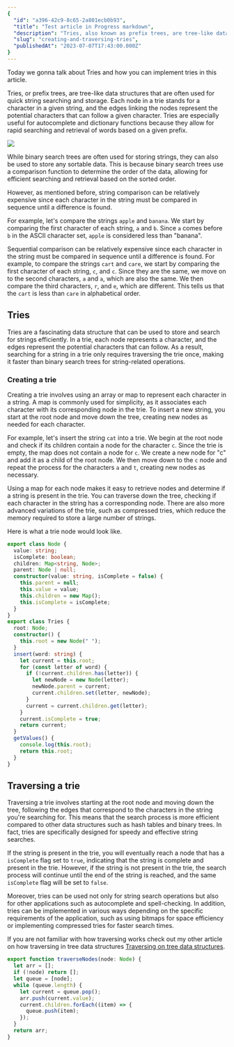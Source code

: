 ```yaml
---
{
  "id": "a396-42c9-8c65-2a801ecb0b93",
  "title": "Test article in Progress markdown",
  "description": "Tries, also known as prefix trees, are tree-like data structures used for quick string searching.",
  "slug": "creating-and-traversing-tries",
  "publishedAt": "2023-07-07T17:43:00.000Z"
}
---
```


Today we gonna talk about Tries and how you can implement tries in this article.

Tries, or prefix trees, are tree-like data structures that are often used for quick string searching and storage. Each node in a trie stands for a character in a given string, and the edges linking the nodes represent the potential characters that can follow a given character. Tries are especially useful for autocomplete and dictionary functions because they allow for rapid searching and retrieval of words based on a given prefix.

![](https://cdn.sanity.io/images/m9whymrq/production/ecb6a784eae4b92dbcead26f7153ea0b96b11be5-4753x2856.png)

While binary search trees are often used for storing strings, they can also be used to store any sortable data. This is because binary search trees use a comparison function to determine the order of the data, allowing for efficient searching and retrieval based on the sorted order.

However, as mentioned before, string comparison can be relatively expensive since each character in the string must be compared in sequence until a difference is found.

For example, let's compare the strings `apple` and `banana`. We start by comparing the first character of each string, `a` and `b`. Since `a` comes before `b` in the ASCII character set, `apple` is considered less than "banana".

Sequential comparison can be relatively expensive since each character in the string must be compared in sequence until a difference is found. For example, to compare the strings `cart` and `care`, we start by comparing the first character of each string, `c`, and `c`. Since they are the same, we move on to the second characters, `a` and `a`, which are also the same. We then compare the third characters, `r`, and `e`, which are different. This tells us that the `cart` is less than `care` in alphabetical order.

## Tries

Tries are a fascinating data structure that can be used to store and search for strings efficiently. In a trie, each node represents a character, and the edges represent the potential characters that can follow. As a result, searching for a string in a trie only requires traversing the trie once, making it faster than binary search trees for string-related operations.

### Creating a trie

Creating a trie involves using an array or map to represent each character in a string. A map is commonly used for simplicity, as it associates each character with its corresponding node in the trie. To insert a new string, you start at the root node and move down the tree, creating new nodes as needed for each character.

For example, let's insert the string `cat` into a trie. We begin at the root node and check if its children contain a node for the character `c`. Since the trie is empty, the map does not contain a node for `c`. We create a new node for "c" and add it as a child of the root node. We then move down to the `c` node and repeat the process for the characters `a` and `t`, creating new nodes as necessary.

Using a map for each node makes it easy to retrieve nodes and determine if a string is present in the trie. You can traverse down the tree, checking if each character in the string has a corresponding node. There are also more advanced variations of the trie, such as compressed tries, which reduce the memory required to store a large number of strings.

Here is what a trie node would look like.

```typescript
export class Node {
  value: string;
  isComplete: boolean;
  children: Map<string, Node>;
  parent: Node | null;
  constructor(value: string, isComplete = false) {
    this.parent = null;
    this.value = value;
    this.children = new Map();
    this.isComplete = isComplete;
  }
}
export class Tries {
  root: Node;
  constructor() {
    this.root = new Node(" ");
  }
  insert(word: string) {
    let current = this.root;
    for (const letter of word) {
      if (!current.children.has(letter)) {
        let newNode = new Node(letter);
        newNode.parent = current;
        current.children.set(letter, newNode);
      }
      current = current.children.get(letter);
    }
    current.isComplete = true;
    return current;
  }
  getValues() {
    console.log(this.root);
    return this.root;
  }
}
```

## Traversing a trie

Traversing a trie involves starting at the root node and moving down the tree, following the edges that correspond to the characters in the string you're searching for. This means that the search process is more efficient compared to other data structures such as hash tables and binary trees. In fact, tries are specifically designed for speedy and effective string searches.

If the string is present in the trie, you will eventually reach a node that has a `isComplete` flag set to `true`, indicating that the string is complete and present in the trie. However, if the string is not present in the trie, the search process will continue until the end of the string is reached, and the same `isComplete` flag will be set to `false`.

Moreover, tries can be used not only for string search operations but also for other applications such as autocomplete and spell-checking. In addition, tries can be implemented in various ways depending on the specific requirements of the application, such as using bitmaps for space efficiency or implementing compressed tries for faster search times.

If you are not familiar with how traversing works check out my other article on how traversing in tree data structures [Traversing on tree data structures](https://www.arkar.space/articles/exploring-tree-traversals-depth-first-search-and-breadth-first-search-algorithms).

```typescript
export function traverseNodes(node: Node) {
  let arr = [];
  if (!node) return [];
  let queue = [node];
  while (queue.length) {
    let current = queue.pop();
    arr.push(current.value);
    current.children.forEach((item) => {
      queue.push(item);
    });
  }
  return arr;
}
```
